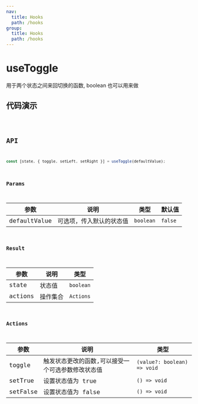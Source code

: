 ```yaml
---
nav:
  title: Hooks
  path: /hooks
group:
  title: Hooks
  path: /hooks
---
```


# useToggle

用于两个状态之间来回切换的函数, boolean 也可以用来做

## 代码演示

<code src='./demo' />

## API

```javascript
const [state, { toggle, setLeft, setRight }] = useToggle(defaultValue);
```

### Params

| 参数         | 说明                     | 类型      | 默认值  |
| ------------ | ------------------------ | --------- | ------- |
| defaultValue | 可选项，传入默认的状态值 | `boolean` | `false` |

### Result

| 参数    | 说明     | 类型      |
| ------- | -------- | --------- |
| state   | 状态值   | `boolean` |
| actions | 操作集合 | `Actions` |

### Actions

| 参数     | 说明                                              | 类型                        |
| -------- | ------------------------------------------------- | --------------------------- |
| toggle   | 触发状态更改的函数,可以接受一个可选参数修改状态值 | `(value?: boolean) => void` |
| setTrue  | 设置状态值为 true                                 | `() => void`                |
| setFalse | 设置状态值为 false                                | `() => void`                |
